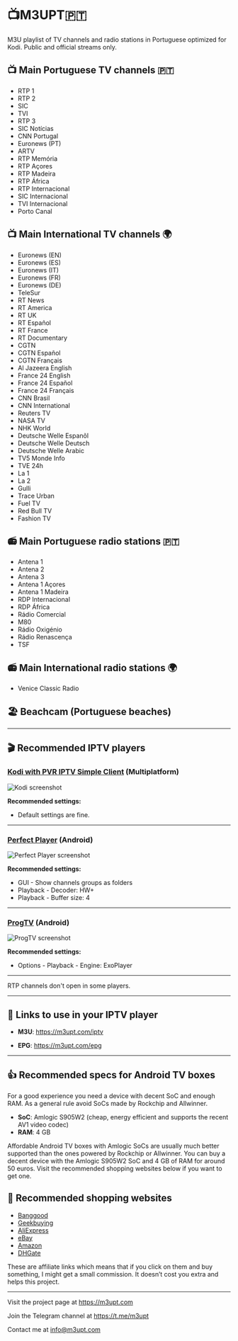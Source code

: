 # 📺M3UPT🇵🇹

M3U playlist of TV channels and radio stations in Portuguese optimized for Kodi. Public and official streams only.


## 📺 Main Portuguese TV channels 🇵🇹

* RTP 1
* RTP 2
* SIC
* TVI
* RTP 3
* SIC Notícias
* CNN Portugal
* Euronews (PT)
* ARTV
* RTP Memória
* RTP Açores
* RTP Madeira
* RTP África
* RTP Internacional
* SIC Internacional
* TVI Internacional
* Porto Canal

## 📺 Main International TV channels 🌍

* Euronews (EN)
* Euronews (ES)
* Euronews (IT)
* Euronews (FR)
* Euronews (DE)
* TeleSur
* RT News
* RT America
* RT UK
* RT Español
* RT France
* RT Documentary
* CGTN
* CGTN Español
* CGTN Français
* Al Jazeera English
* France 24 English
* France 24 Español
* France 24 Français
* CNN Brasil
* CNN International
* Reuters TV
* NASA TV
* NHK World
* Deutsche Welle Espanõl
* Deutsche Welle Deutsch
* Deutsche Welle Arabic
* TV5 Monde Info
* TVE 24h
* La 1
* La 2
* Gulli
* Trace Urban
* Fuel TV
* Red Bull TV
* Fashion TV

## 📻 Main Portuguese radio stations 🇵🇹

* Antena 1
* Antena 2
* Antena 3
* Antena 1 Açores
* Antena 1 Madeira
* RDP Internacional
* RDP África
* Rádio Comercial
* M80
* Rádio Oxigénio
* Rádio Renascença
* TSF

## 📻 Main International radio stations 🌍

* Venice Classic Radio

## 🏖️ Beachcam (Portuguese beaches)

---

## 🎬 Recommended IPTV players

### [Kodi with PVR IPTV Simple Client](https://www.kodi.tv/) (Multiplatform)

![Kodi screenshot](https://github.com/LITUATUI/M3UPT/raw/main/images/Kodi.avif "ProgTV screenshot")

**Recommended settings:**

* Default settings are fine.

---

### [Perfect Player](http://niklabs.com/downloads/) (Android)

![Perfect Player screenshot](https://github.com/LITUATUI/M3UPT/raw/main/images/Perfect-Player-Euronews.avif "Perfect Player screenshot")

**Recommended settings:**

* GUI - Show channels groups as folders
* Playback - Decoder: HW+
* Playback - Buffer size: 4

---

### [ProgTV](https://www.progdvb.com/progtva_download.html) (Android)

![ProgTV screenshot](https://github.com/LITUATUI/M3UPT/raw/main/images//ProgTV-RTP1.avif "ProgTV screenshot")

**Recommended settings:**

* Options - Playback - Engine: ExoPlayer

---

RTP channels don't open in some players.

---

## 🔗 Links to use in your IPTV player

* **M3U**: <https://m3upt.com/iptv>

* **EPG**: <https://m3upt.com/epg>

---

## 👍 Recommended specs for Android TV boxes

For a good experience you need a device with decent SoC and enough RAM. As a general rule avoid SoCs made by Rockchip and Allwinner.

* **SoC**: Amlogic S905W2 (cheap, energy efficient and supports the recent AV1 video codec)
* **RAM**: 4 GB

Affordable Android TV boxes with Amlogic SoCs are usually much better supported than the ones powered by Rockchip or Allwinner. 
You can buy a decent device with the Amlogic S905W2 SoC and 4 GB of RAM for around 50 euros. Visit the recommended shopping websites below if you want to get one.

## 🛒 Recommended shopping websites

* [Banggood](https://m3upt.com/banggood)
* [Geekbuying](https://m3upt.com/geekbuying)
* [AliExpress](https://m3upt.com/aliexpress)
* [eBay](https://m3upt.com/ebay)
* [Amazon](https://m3upt.com/amazon)
* [DHGate](https://m3upt.com/dhgate)

These are affiliate links which means that if you click on them and buy something, I might get a small commission. It doesn’t cost you extra and helps this project.

---

Visit the project page at <https://m3upt.com>

Join the Telegram channel at <https://t.me/m3upt>

Contact me at <info@m3upt.com>
